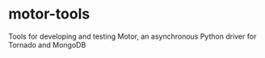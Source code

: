 motor-tools
===========

Tools for developing and testing Motor, an asynchronous Python driver for Tornado and MongoDB